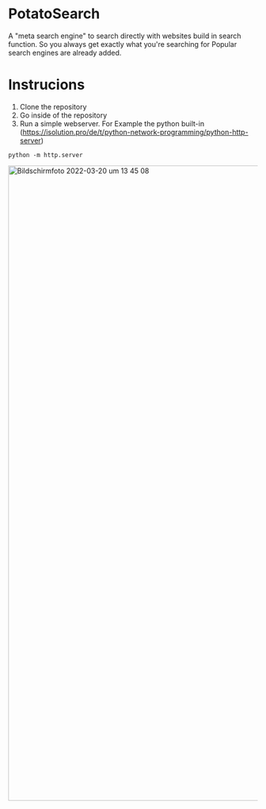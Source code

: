 # PotatoSearch
A "meta search engine" to search directly with websites build in search function. So you always get exactly what you're searching for
Popular search engines are already added. 

# Instrucions
1. Clone the repository
2. Go inside of the repository 
3. Run a simple webserver. For Example the python built-in (https://isolution.pro/de/t/python-network-programming/python-http-server)
```
python -m http.server
```
<img width="1280" alt="Bildschirmfoto 2022-03-20 um 13 45 08" src="https://user-images.githubusercontent.com/22854379/159179971-d0282ae9-e735-4a34-98d1-585d1fd8a198.png">
